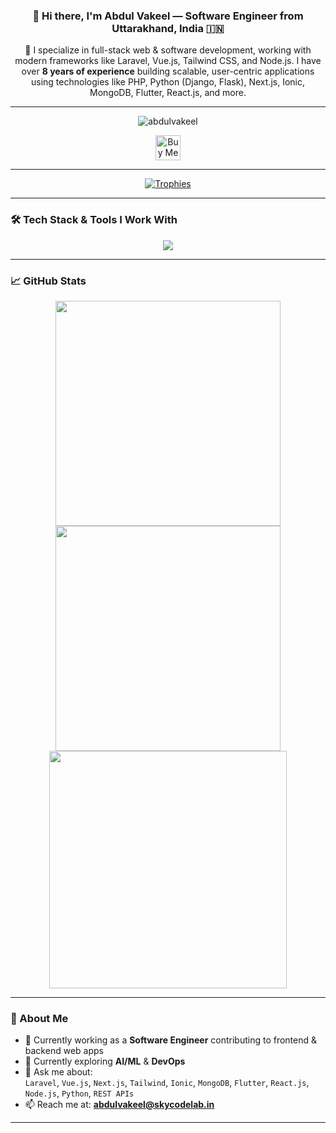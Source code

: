<h3 align="center">👋 Hi there, I'm Abdul Vakeel — Software Engineer from Uttarakhand, India 🇮🇳</h3>

<p align="center">
🚀 I specialize in full-stack web & software development, working with modern frameworks like Laravel, Vue.js, Tailwind CSS, and Node.js. I have over <strong>8 years of experience</strong> building scalable, user-centric applications using technologies like PHP, Python (Django, Flask), Next.js, Ionic, MongoDB, Flutter, React.js, and more.
</p>

<hr/>

<p align="center">
  <img src="https://komarev.com/ghpvc/?username=abdulvakeel&label=Profile%20views&color=0e75b6&style=flat" alt="abdulvakeel" />
</p>

<div align="center">
  <a href="https://www.buymeacoffee.com/abdulvakeel" target="_blank">
    <img height="40" style="border:0px;" src="https://storage.ko-fi.com/cdn/kofi1.png?v=3" alt="Buy Me a Coffee at ko-fi.com" />
  </a>
</div>

<hr/>

<p align="center">
  <a href="https://github.com/ryo-ma/github-profile-trophy">
    <img src="https://github-profile-trophy.vercel.app/?username=abdulvakeel&theme=flat&column=7" alt="Trophies" />
  </a>
</p>

---

### 🛠️ Tech Stack & Tools I Work With

<div align="center">
  <img src="https://skillicons.dev/icons?i=html,css,js,ts,react,nextjs,nodejs,vuejs,laravel,php,python,django,flask,mongodb,mysql,firebase,tailwind,bootstrap,flutter,ionic,figma,git,github,vscode" />
</div>

---

### 📈 GitHub Stats

<div align="center">
  <img width=360 src="https://github-readme-stats.vercel.app/api?username=abdulvakeel&count_private=true&show_icons=true&theme=react&rank_icon=github&border_radius=10" />
  <img width=360 src="https://github-readme-streak-stats.herokuapp.com/?user=abdulvakeel&theme=react&border_radius=10" />
  <img width=380 src="https://github-readme-stats.vercel.app/api/top-langs?username=abdulvakeel&langs_count=8&layout=compact&theme=react&border_radius=10&exclude_repo=github-readme-stats" />
</div>

---

### 💬 About Me

- 🔭 Currently working as a **Software Engineer** contributing to frontend & backend web apps  
- 🌱 Currently exploring **AI/ML** & **DevOps**  
- 💬 Ask me about:  
  `Laravel`, `Vue.js`, `Next.js`, `Tailwind`, `Ionic`, `MongoDB`, `Flutter`, `React.js`, `Node.js`, `Python`, `REST APIs`  
- 📫 Reach me at: **abdulvakeel@skycodelab.in**

---

